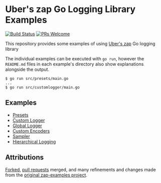 # Uber's zap Go Logging Library Examples

[![Build Status](https://github.com/arcanericky/zap-examples/workflows/Build/badge.svg?branch=main)](https://github.com/arcanericky/zap-examples/actions?query=workflow%3ABuild)
[![PRs Welcome](https://img.shields.io/badge/PRs-welcome-brightgreen.svg)](http://makeapullrequest.com)

This repository provides some examples of using [Uber's zap](https://github.com/uber-go/zap) Go logging library

The individual examples can be executed with `go run`, however the `README.md` files in each example's directory also show explanations alongside the output.

```console
$ go run src/presets/main.go
...
$ go run src/customlogger/main.go
```

## Examples

* [Presets](./src/presets)
* [Custom Logger](./src/customlogger)
* [Global Logger](./src/globallogger)
* [Custom Encoders](./src/customencoder)
* [Sampler](./src/sampler)
* [Hierarchical Logging](./src/hierarchical)

## Attributions

[Forked](https://guides.github.com/activities/forking/), [pull requests](https://docs.github.com/en/github/collaborating-with-issues-and-pull-requests/about-pull-requests) merged, and many refinements and changes made from the [original zap-examples project](https://github.com/sandipb/zap-examples).
